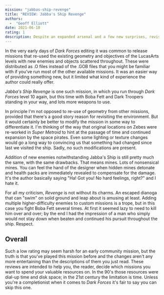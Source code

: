 ```yaml
---
mission: "jabbas-ship-revenge"
title: "REVIEW: Jabba's Ship Revenge"
authors: 
  -  "Geoff Elliott"
date: 2021-06-18
rating: 1
description: Despite an expanded arsenal and a few new surprises, revisiting Jabba's Ship isn't that exciting.
---
```


In the very early days of *Dark Forces* editing it was common to release missions that re-used the existing geometry and objectives of the LucasArts levels with new enemies and objects scattered throughout. These were distributed as .O files instead of the .GOB files that you might be familiar with if you've run most of the other available missions. It was an easier way of providing something new, but it limited what kind of experience the author could really offer.

*Jabba's Ship Revenge* is one such mission, in which you run through *Dark Forces* level 10 again, but this time with Boba Fett and Dark Troopers standing in your way, and lots more weapons to use.

In principle I'm not opposed to re-use of geometry from other missions, provided that there's a good story reason for revisiting the environment. But it would certainly be better to modify the mission in some way to differentiate it. I'm thinking of the way that original locations on Zebes were re-worked in *Super Metroid* to hint at the passage of time and continued expansion by the space pirates. Even some lighting or texture changes would go a long way to convincing us that something had changed since last we visited the ship. Sadly, no such modifications are present.

Addition of new enemies notwithstanding Jabba's Ship is still pretty much the same, with the same drawbacks. That means mines. Lots of nonsensical mines. You can feel the hand of the designer when hidden mines detonate and health packs are immediately revealed to compensate for the damage. It's the author basically saying "Ha! Got you! No hard feelings, right?" and I hate it.

For all my criticism, *Revenge* is not without its charms. An escaped dianoga that can "swim" on solid ground and leap about is amusing at least.  Adding multiple higher-difficulty enemies to custom missions is a trope, but in this case you fight Boba Fett several times. At first it seemed lazy to need to kill him over and over; by the end I had the impression of a man who simply would not stay down when beaten and continued his pursuit throughout the ship. Respect.

## Overall

Such a low rating may seem harsh for an early community mission, but the truth is that you've played this mission before and the changes aren't any more entertaining than the descriptions of them you just read. These reviews are intended to help you, the reader, decide which missions you want to spend your valuable resources on. In the 90's those resources were dial-up time and disk space; in the 21st century the limitation is time. Unless you're a completionist when it comes to *Dark Forces* it's fair to say you can skip this one.

